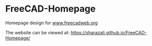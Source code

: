 # FreeCAD-Homepage
Homepage design for www.freecadweb.org

The website can be viewed at: https://sharazali.github.io/FreeCAD-Homepage/
